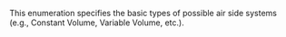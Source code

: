 This enumeration specifies the basic types of possible air side systems (e.g., Constant Volume, Variable Volume, etc.).
